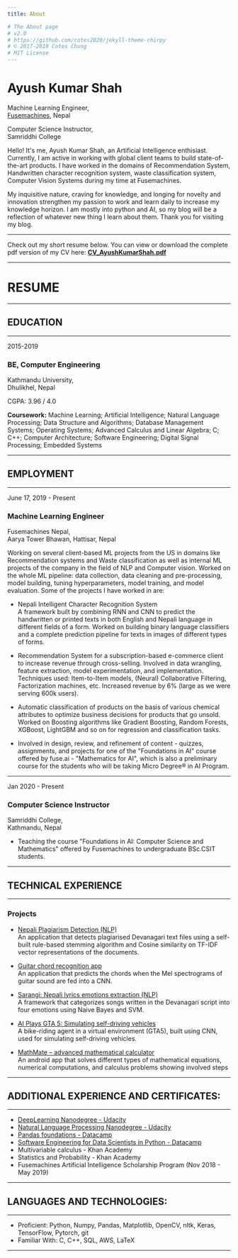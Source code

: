 ```yaml
---
title: About

# The About page
# v2.0
# https://github.com/cotes2020/jekyll-theme-chirpy
# © 2017-2019 Cotes Chung
# MIT License
---
```


# Ayush Kumar Shah

Machine Learning Engineer, <br>
[Fusemachines](https://www.fusemachines.com), Nepal

Computer Science Instructor, <br>
Samriddhi College 

Hello! It's me, Ayush Kumar Shah, an Artificial Intelligence enthisiast. Currently, I am active in working with global
client teams to build state-of-the-art products. I have worked in the domains of Recommendation System, Handwritten
character recognition system, waste classification system, Computer Vision Systems during my time at Fusemachines.

 My inquisitive nature, craving for knowledge, and longing for novelty and innovation strengthen my passion to work and learn daily to increase my knowledge horizon. I am mostly into python and AI, so my blog will be a reflection of whatever new thing I learn about them. Thank you for visiting my blog. <br>

---

Check out my short resume below. You can view or download the complete pdf version of my CV here: [**CV_AyushKumarShah.pdf**](/assets/pdfs/CV_AyushKumarShah.pdf)

---

# RESUME

---

## EDUCATION

---

2015-2019

### BE, Computer Engineering

Kathmandu University, <br> 
Dhulikhel, Nepal

CGPA: 3.96 / 4.0

**Coursework:** Machine Learning; Artificial Intelligence; Natural Language Processing; Data Structure and Algorithms;
Database Management Systems; Operating Systems; Advanced Calculus and Linear Algebra; C; C++; Computer Architecture;
Software Engineering; Digital Signal Processing; Embedded Systems

---

## EMPLOYMENT

---

June 17, 2019 - Present

### Machine Learning Engineer

Fusemachines Nepal, <br> 
Aarya Tower Bhawan, Hattisar, Nepal

Working on several client-based ML projects from the US in domains like Recommendation systems and Waste classification as well as internal ML projects of the company in the field of NLP and Computer
vision. Worked on the whole ML pipeline: data collection, data cleaning and pre-processing, model building, tuning hyperparameters, model training, and model evaluation. Some of the projects I have worked
in are:

- Nepali Intelligent Character Recognition System<br>
  A framework built by combining RNN and CNN to predict the handwritten or printed texts in both English and Nepali language in different fields of a form. Worked on building binary language classifiers and a complete prediction pipeline for texts in images of different types of forms. 

- Recommendation System for a subscription-based e-commerce client to increase revenue through cross-selling. Involved in data wrangling, feature extraction, model experimentation, and implementation. 
Techniques used: Item-to-Item models, (Neural) Collaborative Filtering, Factorization machines, etc. Increased revenue by 6% (large as we were serving 600k users).

- Automatic classification of products on the basis of various chemical attributes to optimize business decisions for products that go unsold. Worked on Boosting algorithms like Gradient Boosting, Random Forests, XGBoost, LightGBM and so on for regression and classification tasks.

- Involved in design, review, and refinement of content - quizzes, assignments, and projects for one of the "Foundations in AI" course offered by fuse.ai - "Mathematics for AI", which is also a preliminary course for the students who will be taking Micro Degree® in AI Program.

---

Jan 2020 - Present 

### Computer Science Instructor

Samriddhi College, <br> 
Kathmandu, Nepal

- Teaching the course "Foundations in AI: Computer Science and Mathematics" offered by Fusemachines to undergraduate BSc.CSIT students.

---

## TECHNICAL EXPERIENCE

---

### Projects

- [Nepali Plagiarism Detection (NLP)](https://github.com/ayushkumarshah/Nepali_Plagiarism_Detection)<br>
  An application that detects plagiarised Devanagari text files using a self-built rule-based stemming algorithm and Cosine similarity on TF-IDF vector representations of the documents.


- [Guitar chord recognition app](https://github.com/ayushkumarshah/Guitar-Chords-recognition)<br>
  An application that predicts the chords when the Mel spectrograms of guitar sound are fed into a CNN.

- [Sarangi: Nepali lyrics emotions extraction (NLP)](https://github.com/ayushkumarshah/sarangi)<br>
  A framework that categorizes songs written in the Devanagari script into four emotions using Naive Bayes and SVM.

- [AI Plays GTA 5: Simulating self-driving vehicles](https://github.com/ayushkumarshah/AI-Plays-GTA5)<br>
  A bike-riding agent in a virtual environment (GTA5), built using CNN, used for simulating self-driving vehicles.

- [MathMate – advanced mathematical calculator](https://github.com/ayushkumarshah/MathMate)<br>
  An android app that solves different types of mathematical equations, numerical computations, and calculus problems showing involved steps

---

## ADDITIONAL EXPERIENCE AND CERTIFICATES:

---

- [DeepLearning Nanodegree - Udacity](https://confirm.udacity.com/M7HJGNR3)
- [Natural Language Processing Nanodegree - Udacity](https://confirm.udacity.com/SKL4AQE3)
- [Pandas foundations - Datacamp](https://www.datacamp.com/statement-of-accomplishment/course/cbfa5d9e55822bb0766ab866a4dde1c79e7509fa)
- [Software Engineering for Data Scientists in Python - Datacamp](https://www.datacamp.com/statement-of-accomplishment/course/57f6c72aa989430f77a1b66c081dc40ca7cb8d03)
- Multivariable calculus - Khan Academy
- Statistics and Probability - Khan Academy
- Fusemachines Artificial Intelligence Scholarship Program (Nov 2018 - May 2019)

---

## LANGUAGES AND TECHNOLOGIES:
 
---

- Proficient: Python, Numpy, Pandas, Matplotlib, OpenCV, nltk, Keras, TensorFlow, Pytorch, git
- Familiar With: C, C++, SQL, AWS, LaTeX

---

